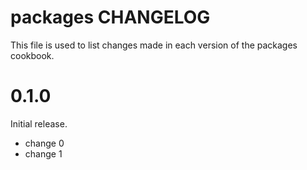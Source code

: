 # packages CHANGELOG

This file is used to list changes made in each version of the packages cookbook.

# 0.1.0

Initial release.

- change 0
- change 1

